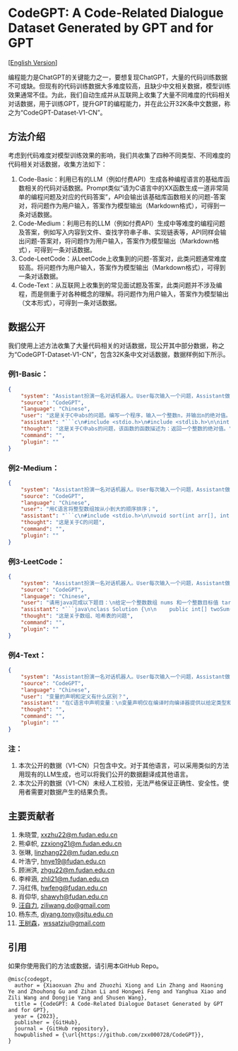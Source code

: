 # CodeGPT: A Code-Related Dialogue Dataset Generated by GPT and for GPT

[[English Version](README_EN.md)]

编程能力是ChatGPT的关键能力之一，要想复现ChatGPT，大量的代码训练数据不可或缺。但现有的代码训练数据大多难度较高，且缺少中文相关数据，模型训练效果通常不佳。为此，我们自动生成并从互联网上收集了大量不同难度的代码相关对话数据，用于训练GPT，提升GPT的编程能力，并在此公开32K条中文数据，称之为“CodeGPT-Dataset-V1-CN”。

## 方法介绍

考虑到代码难度对模型训练效果的影响，我们共收集了四种不同类型、不同难度的代码相关对话数据，收集方法如下：

1. Code-Basic：利用已有的LLM（例如付费API）生成各种编程语言的基础库函数相关的代码对话数据。Prompt类似“请为C语言中的XX函数生成一道非常简单的编程问题及对应的代码答案”，API会输出该基础库函数相关的问题-答案对，将问题作为用户输入，答案作为模型输出（Markdown格式），可得到一条对话数据。
2. Code-Medium：利用已有的LLM（例如付费API）生成中等难度的编程问题及答案，例如写入内容到文件、查找字符串子串、实现链表等，API同样会输出问题-答案对，将问题作为用户输入，答案作为模型输出（Markdown格式），可得到一条对话数据。
3. Code-LeetCode：从LeetCode上收集到的问题-答案对，此类问题通常难度较高。将问题作为用户输入，答案作为模型输出（Markdown格式），可得到一条对话数据。
4. Code-Text：从互联网上收集到的常见面试题及答案，此类问题并不涉及编程，而是侧重于对各种概念的理解。将问题作为用户输入，答案作为模型输出（文本形式），可得到一条对话数据。

## 数据公开

我们使用上述方法收集了大量代码相关的对话数据，现公开其中部分数据，称之为“CodeGPT-Dataset-V1-CN”，包含32K条中文对话数据，数据样例如下所示。

### 例1-Basic：

```json
{
    "system": "Assistant扮演一名对话机器人。User每次输入一个问题，Assistant做出相应回答。不使用任何插件。",
    "source": "CodeGPT",
    "language": "Chinese",
    "user": "这是关于C中abs的问题。编写一个程序，输入一个整数n，并输出n的绝对值。",
    "assistant": "```c\n#include <stdio.h>\n#include <stdlib.h>\n\nint main() {\n    int n;\n    scanf(\"%d\", &n);\n    printf(\"%d\", abs(n));\n    return 0;\n}\n```",
    "thought": "这是关于C中abs的问题，该函数的函数描述为：返回一个整数的绝对值。",
    "command": "",
    "plugin": ""
}
```

### 例2-Medium：

```json
{
    "system": "Assistant扮演一名对话机器人。User每次输入一个问题，Assistant做出相应回答。不使用任何插件。",
    "source": "CodeGPT",
    "language": "Chinese",
    "user": "用C语言将整型数组按从小到大的顺序排序；",
    "assistant": "```c\n#include <stdio.h>\n\nvoid sort(int arr[], int n) {\n   int i, j, temp;\n   for (i = 0; i < n - 1; i++) {\n      for (j = 0; j < n - i - 1; j++) {\n         if (arr[j] > arr[j + 1]) {\n            temp = arr[j];\n            arr[j] = arr[j + 1];\n            arr[j + 1] = temp;\n         }\n      }\n   }\n}\n\nint main() {\n   int arr[] = {5, 2, 8, 4, 7};\n   int n = sizeof(arr) / sizeof(int);\n\n   sort(arr, n);\n\n   for (int i = 0; i < n; i++) {\n      printf(\"%d \", arr[i]);\n   }\n\n   return 0;\n}\n```",
    "thought": "这是关于C的问题",
    "command": "",
    "plugin": ""
}
```

### 例3-LeetCode：

```json
{
    "system": "Assistant扮演一名对话机器人。User每次输入一个问题，Assistant做出相应回答。不使用任何插件。",
    "source": "CodeGPT",
    "language": "Chinese",
    "user": "请用java完成以下题目：\n给定一个整数数组 nums 和一个整数目标值 target，请你在该数组中找出 和为目标值 target  的那 两个 整数，并返回它们的数组下标。\n\n你可以假设每种输入只会对应一个答案。但是，数组中同一个元素在答案里不能重复出现。\n\n你可以按任意顺序返回答案。\n\n \n\n示例 1：\n\n\n输入：nums = [2,7,11,15], target = 9\n输出：[0,1]\n解释：因为 nums[0] + nums[1] == 9 ，返回 [0, 1] 。\n\n\n示例 2：\n\n\n输入：nums = [3,2,4], target = 6\n输出：[1,2]\n\n\n示例 3：\n\n\n输入：nums = [3,3], target = 6\n输出：[0,1]\n\n\n \n\n提示：\n\n\n\t2 <= nums.length <= 104\n\t-109 <= nums[i] <= 109\n\t-109 <= target <= 109\n\t只会存在一个有效答案\n\n\n \n\n进阶：你可以想出一个时间复杂度小于 O(n2) 的算法吗？\n",
    "assistant": "```java\nclass Solution {\n\n    public int[] twoSum(int[] nums, int target) {\n\n        Map<Integer, Integer> map = new HashMap<>();\n\n        for (int i = 0; i< nums.length; i++){\n\n            int complement = target - nums[i];\n\n            if (map.containsKey(complement)){\n\n                return new int[]{map.get(complement), i};\n\n            }\n\n            map.put(nums[i], i);\n\n        }\n\n        return new int[]{};\n\n    }\n\n    \n\n}\n\n```",
    "thought": "这是关于数组、哈希表的问题",
    "command": "",
    "plugin": ""
}
```

### 例4-Text：

```json
{
    "system": "Assistant扮演一名对话机器人。User每次输入一个问题，Assistant做出相应回答。不使用任何插件。",
    "source": "CodeGPT",
    "language": "Chinese",
    "user": "变量的声明和定义有什么区别？",
    "assistant": "在C语言中声明变量：\n变量声明仅在编译时向编译器提供以给定类型和名称存在的变量的确定性，以便编译器继续进行进一步编译，而不需要该变量的所有细节。 在 C 语言中，当我们声明一个变量时，我们只将信息提供给编译器，但没有为它保留内存。 它只是一个引用，通过它我们只向编译器保证这个变量可以定义在函数内部或函数外部。\n注意：我们可以多次声明一个变量，但只定义一次。\n例如：\nextern int data;\nextern int foo(int, int);\nint fun(int, char); // extern can be omitted for function declarations\nC语言中变量的定义：\n定义是为变量分配存储空间的动作。 换句话说，可以说变量定义是一种方式来说明编译器在哪里以及为变量创建多少存储通常定义和声明同时发生但不几乎同时发生。\nint data;\nint foo(int, int) { }\n注意：当定义变量时，无需声明它，反之亦然不适用。",
    "thought": "",
    "command": "",
    "plugin": ""
}
```

### 注：

1. 本次公开的数据（V1-CN）只包含中文。对于其他语言，可以采用类似的方法用现有的LLM生成，也可以将我们公开的数据翻译成其他语言。
2. 本次公开的数据（V1-CN）未经人工校验，无法严格保证正确性、安全性。使用者需要对数据产生的结果负责。

## 主要贡献者

1. 朱晓萱, xxzhu22@m.fudan.edu.cn
2. 熊卓帜, zzxiong21@m.fudan.edu.cn
3. 张琳, linzhang22@m.fudan.edu.cn
4. 叶浩宁, hnye19@fudan.edu.cn
5. 顾洲洪, zhgu22@m.fudan.edu.cn
6. 李梓涵, zhli21@m.fudan.edu.cn
7. 冯红伟, hwfeng@fudan.edu.cn
8. 肖仰华, shawyh@fudan.edu.cn
9. [汪自力](https://commencement.github.io/), ziliwang.do@gmail.com
10. 杨东杰, djyang.tony@sjtu.edu.cn
11. [王树森](http://wangshusen.github.io/)，wssatzju@gmail.com

## 引用

如果你使用我们的方法或数据，请引用本GitHub Repo。

```
@misc{codegpt,
  author = {Xiaoxuan Zhu and Zhuozhi Xiong and Lin Zhang and Haoning Ye and Zhouhong Gu and Zihan Li and Hongwei Feng and Yanghua Xiao and Zili Wang and Dongjie Yang and Shusen Wang},
  title = {CodeGPT: A Code-Related Dialogue Dataset Generated by GPT and for GPT},
  year = {2023},
  publisher = {GitHub},
  journal = {GitHub repository},
  howpublished = {\url{https://github.com/zxx000728/CodeGPT}},
}
```
